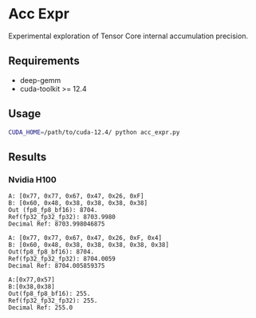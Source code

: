 # Acc Expr
Experimental exploration of Tensor Core internal accumulation precision.

## Requirements
- deep-gemm
- cuda-toolkit >= 12.4

## Usage
```bash
CUDA_HOME=/path/to/cuda-12.4/ python acc_expr.py
```

## Results
### Nvidia H100
```
A: [0x77, 0x77, 0x67, 0x47, 0x26, 0xF]
B: [0x60, 0x48, 0x38, 0x38, 0x38, 0x38]
Out (fp8_fp8_bf16): 8704.
Ref(fp32_fp32_fp32): 8703.9980
Decimal Ref: 8703.998046875
```

```
A: [0x77, 0x77, 0x67, 0x47, 0x26, 0xF, 0x4]
B: [0x60, 0x48, 0x38, 0x38, 0x38, 0x38, 0x38]
Out(fp8_fp8_bf16): 8704.
Ref(fp32_fp32_fp32): 8704.0059
Decimal Ref: 8704.005859375
```

```
A:[0x77,0x57]
B:[0x38,0x38]
Out(fp8_fp8_bf16): 255.
Ref(fp32_fp32_fp32): 255.
Decimal Ref: 255.0
```
